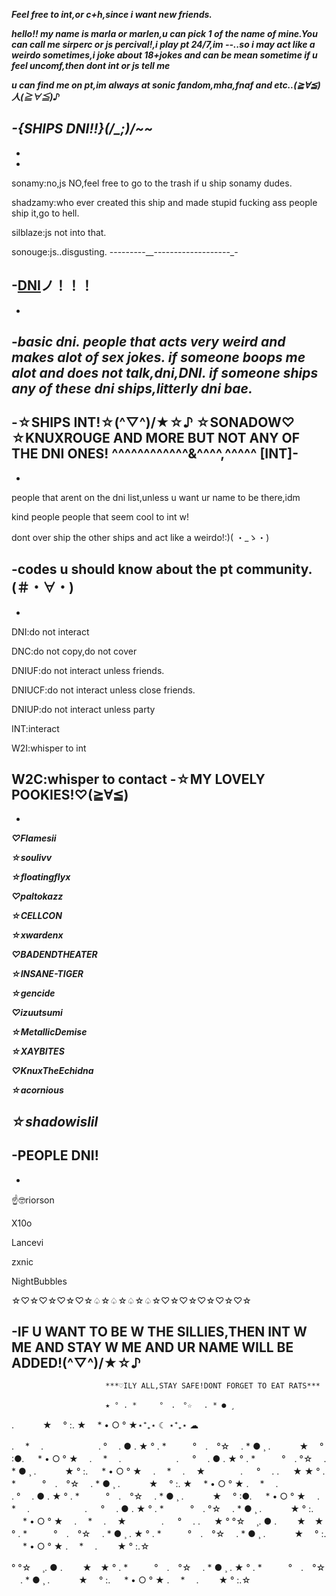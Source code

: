 ***Feel free to int,or c+h,since i want new friends.***


***hello!! my name is marla or marlen,u can pick 1 of the name of mine.You can call me sirperc or js percival!,i play pt 24/7,im --..so i may act like a weirdo sometimes,i joke about 18+jokes and can be mean sometime if u feel uncomf,then dont int or js tell me***

***u can find me on pt,im always at sonic fandom,mha,fnaf and etc..(≧∀≦)人(≧∀≦)♪***

***-{SHIPS DNI!!}(/_;)/~~***
-
-
-
sonamy:no,js NO,feel free to go to the trash if u ship sonamy dudes.

shadzamy:who ever created this ship and made stupid fucking ass people ship it,go to hell.

silblaze:js not into that.

sonouge:js..disgusting.
---------__-------------------_-

-[DNI](*｀Д´)ノ！！！
-
-
-***basic dni. people that acts very weird and makes alot of sex jokes. if someone boops me alot and does not talk,dni,DNI. if someone ships any of these dni ships,litterly dni bae.***
-
-☆SHIPS INT!☆(^▽^)/★☆♪
☆SONADOW♡ ☆KNUXROUGE AND MORE BUT NOT ANY OF THE DNI ONES! ^^^^^^^^^^^^&^^^^,^^^^^ [INT]-
-
-

people that arent on the dni list,unless u want ur name to be there,idm

kind people people that seem cool to int w!

dont over ship the other ships and act like a weirdo!:)( ・_ゝ・)

-codes u should know about the pt community.(＃・∀・)
-
-
DNI:do not interact

DNC:do not copy,do not cover

DNIUF:do not interact unless friends.

DNIUCF:do not interact unless close friends.

DNIUP:do not interact unless party

INT:interact

W2I:whisper to int

W2C:whisper to contact
-☆MY LOVELY POOKIES!♡(≧∀≦)
-
-
***♡Flamesii***

***☆soulivv***

***☆floatingflyx***

***♡paltokazz***

***☆CELLCON***

***☆xwardenx***

***♡BADENDTHEATER***

***☆INSANE-TIGER***

***☆gencide***

***♡izuutsumi***

***☆MetallicDemise***

***☆XAYBITES***

***♡KnuxTheEchidna***

***☆acornious***

***☆shadowislil***
-
-PEOPLE DNI!
-
-

☝️🤓riorson

X10o

Lancevi

zxnic

NightBubbles

☆♡☆♡☆♡☆♡☆♤☆♤☆♤☆♤☆♡☆♡☆♡☆♡☆♡☆

-IF U WANT TO BE W THE SILLIES,THEN INT W ME AND STAY W ME AND UR NAME WILL BE ADDED!(^▽^)/★☆♪
-
                         ***♡ILY ALL,STAY SAFE!DONT FORGET TO EAT RATS***

                         ★ ° . *　　　°　.　°☆ 　. * ● ¸
. 　　　★ 　° :. ★　 * • ○ ° ★⋆⁺₊⋆ ☾ ⋆⁺₊⋆ ☁︎

.　 * 　.　 　　　　　.
° 　. ● . ★ ° . *　　　°　.　°☆
　. * ● ¸ . 　　　★ 　° :●. 　 *
• ○ ° ★　 .　 * 　.　 　　　　　.
 　 ° 　. ● . ★ ° . *　　　°　.
°☆ 　. * ● ¸ . 　　　★
° :. 　 * • ○ ° ★　 .　 * 　.
　★　　　　. 　 ° 　.  . 　    ★          ★ ° . *　　　°　.　°☆ 　. * ● ¸
. 　　　★ 　° :. ★　 * • ○ ° ★
.　 * 　.　 　　　　　.
° 　. ● . ★ ° . *　　　°　.　°☆
　. * ● ¸ . 　　　★ 　° :●. 　 *
• ○ ° ★　 .　 * 　.　 　　　　　.
 　 ° 　. ● . ★ ° . *　　　°　.
°☆ 　. * ● ¸ . 　　　★
° :. 　 * • ○ ° ★　 .　 * 　.
　★　　　　. 　 ° 　.  . 　    ★
° °☆ 　¸. ● . 　　★　★
° . *　　　°　.　°☆ 　. * ● ¸ .
★ ° . *　　　°　.　°☆ 　. * ● ¸
. 　　　★ 　° :. 　 * • ○ ° ★
.　 * 　.　 　★     ° :.☆

° °☆ 　¸. ● . 　　★　★
° . *　　　°　.　°☆ 　. * ● ¸ .
★ ° . *　　　°　.　°☆ 　. * ● ¸
. 　　　★ 　° :. 　 * • ○ ° ★
.　 * 　.　 　★     ° :.☆
